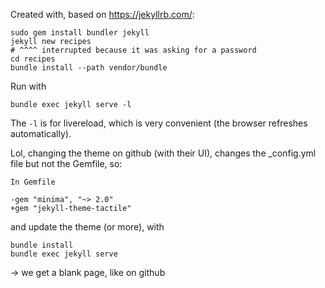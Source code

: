 <!-- styling, just for a better local live preview -->
<link rel="stylesheet" href="https://unpkg.com/picnic">


Created with, based on <https://jekyllrb.com/>:

~~~
sudo gem install bundler jekyll
jekyll new recipes
# ^^^^ interrupted because it was asking for a password
cd recipes
bundle install --path vendor/bundle
~~~

Run with

~~~
bundle exec jekyll serve -l
~~~
The `-l` is for livereload, which is very convenient (the browser refreshes automatically).



Lol, changing the theme on github (with their UI), changes the _config.yml file but not the Gemfile, so:

~~~
In Gemfile

-gem "minima", "~> 2.0"
+gem "jekyll-theme-tactile"
~~~

and update the theme (or more), with

~~~
bundle install
bundle exec jekyll serve
~~~

-> we get a blank page, like on github

